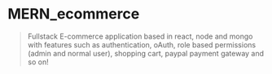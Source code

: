 # MERN_ecommerce
> Fullstack E-commerce application based in react, node and mongo with features such as authentication, oAuth, role based permissions
(admin and normal user), shopping cart, paypal payment gateway and so on! 
